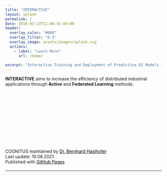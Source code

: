 ```yaml
---
title: "INTERACTIVE"
layout: splash
permalink: /
date: 2016-03-23T11:48:41-04:00
header:
  overlay_color: "#000"
  overlay_filter: "0.5"
  overlay_image: assets/images/splash.svg
  actions:
    - label: "Learn More"
      url: /home/

excerpt: "Interactive Training and Deployment of Predictive AI Models in Distributed Edge Computing Environments"
---
```



**INTERACTIVE** aims to increase the efficiency of distributed industrial applications through **Active** and **Federated Learning** methods.


<div class="flex xs12" style="margin-left: 0px; margin-right: 80px; margin-bottom: 20px; margin-top: 200px;"> COGNITUS maintained by <a href="https://github.com/behas" style="color: black;">Dr. Bernhard Haslhofer</a><br> Last update: 10.06.2021 <br> Published with <a href="https://pages.github.com/" style="color: black;">GitHub Pages</a></div>




---
